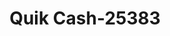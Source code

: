---
f_zip-code: 66205
f_state-code: KS
title: Quik Cash-25383
f_phone: 913-262-5460
f_city-only: Mission
f_address: 5402 Johnson Drive Mission
f_location-unique-id: '25383'
slug: quik-cash-25383
updated-on: '2024-05-30T13:46:58.046Z'
created-on: '2024-05-30T13:36:59.803Z'
published-on: '2024-05-30T13:54:32.469Z'
f_city-state: cms/city/mission-ks.md
f_company: cms/company/quik-cash.md
f_state: cms/state/kansas.md
layout: '[payday-loan].html'
tags: payday-loan
---